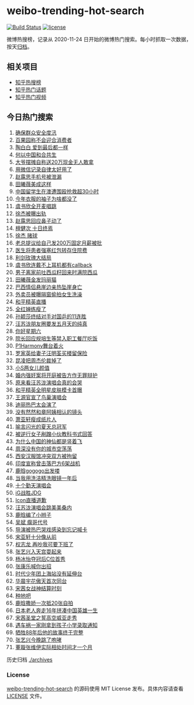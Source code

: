 # weibo-trending-hot-search

[![Build Status](https://github.com/justjavac/weibo-trending-hot-search/workflows/ci/badge.svg?branch=master)](https://github.com/justjavac/weibo-trending-hot-search/actions)
[![license](https://img.shields.io/github/license/justjavac/weibo-trending-hot-search)](https://github.com/justjavac/weibo-trending-hot-search/blob/master/LICENSE)

微博热搜榜，记录从 2020-11-24 日开始的微博热门搜索。每小时抓取一次数据，按天[归档](./archives)。

## 相关项目

- [知乎热搜榜](https://github.com/justjavac/zhihu-trending-top-search)
- [知乎热门话题](https://github.com/justjavac/zhihu-trending-hot-questions)
- [知乎热门视频](https://github.com/justjavac/zhihu-trending-hot-video)

## 今日热门搜索

<!-- BEGIN -->
<!-- 最后更新时间 Sun Aug 10 2025 03:23:28 GMT+0800 (China Standard Time) -->

1. [确保群众安全度汛](https://s.weibo.com//weibo?q=%23%E7%A1%AE%E4%BF%9D%E7%BE%A4%E4%BC%97%E5%AE%89%E5%85%A8%E5%BA%A6%E6%B1%9B%23&Refer=new_time)
1. [百果园称不会迎合消费者](https://s.weibo.com//weibo?q=%23%E7%99%BE%E6%9E%9C%E5%9B%AD%E7%A7%B0%E4%B8%8D%E4%BC%9A%E8%BF%8E%E5%90%88%E6%B6%88%E8%B4%B9%E8%80%85%23&t=31&band_rank=1&Refer=top)
1. [陶白白 爱到最后都一样](https://s.weibo.com//weibo?q=%E9%99%B6%E7%99%BD%E7%99%BD%20%E7%88%B1%E5%88%B0%E6%9C%80%E5%90%8E%E9%83%BD%E4%B8%80%E6%A0%B7&t=31&band_rank=15&Refer=top)
1. [何以中国和合共生](https://s.weibo.com//weibo?q=%23%E4%BD%95%E4%BB%A5%E4%B8%AD%E5%9B%BD%E5%92%8C%E5%90%88%E5%85%B1%E7%94%9F%23&t=31&band_rank=3&Refer=top)
1. [大爷摆摊自称送20万现金无人敢拿](https://s.weibo.com//weibo?q=%23%E5%A4%A7%E7%88%B7%E6%91%86%E6%91%8A%E8%87%AA%E7%A7%B0%E9%80%8120%E4%B8%87%E7%8E%B0%E9%87%91%E6%97%A0%E4%BA%BA%E6%95%A2%E6%8B%BF%23&t=31&band_rank=20&Refer=top)
1. [用微信记录自律太好用了](https://s.weibo.com//weibo?q=%E7%94%A8%E5%BE%AE%E4%BF%A1%E8%AE%B0%E5%BD%95%E8%87%AA%E5%BE%8B%E5%A4%AA%E5%A5%BD%E7%94%A8%E4%BA%86&t=31&band_rank=45&Refer=top)
1. [赵露思手机号被泄漏](https://s.weibo.com//weibo?q=%23%E8%B5%B5%E9%9C%B2%E6%80%9D%E6%89%8B%E6%9C%BA%E5%8F%B7%E8%A2%AB%E6%B3%84%E6%BC%8F%23&t=31&band_rank=4&Refer=top)
1. [田曦薇美成这样](https://s.weibo.com//weibo?q=%E7%94%B0%E6%9B%A6%E8%96%87%E7%BE%8E%E6%88%90%E8%BF%99%E6%A0%B7&t=31&band_rank=2&Refer=top)
1. [中国留学生在澳遭围殴抢救超30小时](https://s.weibo.com//weibo?q=%23%E4%B8%AD%E5%9B%BD%E7%95%99%E5%AD%A6%E7%94%9F%E5%9C%A8%E6%BE%B3%E9%81%AD%E5%9B%B4%E6%AE%B4%E6%8A%A2%E6%95%91%E8%B6%8530%E5%B0%8F%E6%97%B6%23&t=31&band_rank=5&Refer=top)
1. [今年衣服的袖子为啥都没了](https://s.weibo.com//weibo?q=%23%E4%BB%8A%E5%B9%B4%E8%A1%A3%E6%9C%8D%E7%9A%84%E8%A2%96%E5%AD%90%E4%B8%BA%E5%95%A5%E9%83%BD%E6%B2%A1%E4%BA%86%23&t=31&band_rank=40&Refer=top)
1. [虞书欣全开麦唱跳](https://s.weibo.com//weibo?q=%E8%99%9E%E4%B9%A6%E6%AC%A3%E5%85%A8%E5%BC%80%E9%BA%A6%E5%94%B1%E8%B7%B3&t=31&band_rank=14&Refer=top)
1. [徐杰被曝出轨](https://s.weibo.com//weibo?q=%23%E5%BE%90%E6%9D%B0%E8%A2%AB%E6%9B%9D%E5%87%BA%E8%BD%A8%23&t=31&band_rank=12&Refer=top)
1. [赵露思回应鼻子动了](https://s.weibo.com//weibo?q=%23%E8%B5%B5%E9%9C%B2%E6%80%9D%E5%9B%9E%E5%BA%94%E9%BC%BB%E5%AD%90%E5%8A%A8%E4%BA%86%23&t=31&band_rank=11&Refer=top)
1. [檀健次 十日终焉](https://s.weibo.com//weibo?q=%E6%AA%80%E5%81%A5%E6%AC%A1%20%E5%8D%81%E6%97%A5%E7%BB%88%E7%84%89&t=31&band_rank=29&Refer=top)
1. [徐杰 赌球](https://s.weibo.com//weibo?q=%E5%BE%90%E6%9D%B0%20%E8%B5%8C%E7%90%83&t=31&band_rank=13&Refer=top)
1. [老总提议给自己发200万固定月薪被批](https://s.weibo.com//weibo?q=%23%E8%80%81%E6%80%BB%E6%8F%90%E8%AE%AE%E7%BB%99%E8%87%AA%E5%B7%B1%E5%8F%91200%E4%B8%87%E5%9B%BA%E5%AE%9A%E6%9C%88%E8%96%AA%E8%A2%AB%E6%89%B9%23&t=31&band_rank=30&Refer=top)
1. [医生将患者强塞红包转存住院费](https://s.weibo.com//weibo?q=%23%E5%8C%BB%E7%94%9F%E5%B0%86%E6%82%A3%E8%80%85%E5%BC%BA%E5%A1%9E%E7%BA%A2%E5%8C%85%E8%BD%AC%E5%AD%98%E4%BD%8F%E9%99%A2%E8%B4%B9%23&t=31&band_rank=25&Refer=top)
1. [利剑玫瑰大结局](https://s.weibo.com//weibo?q=%E5%88%A9%E5%89%91%E7%8E%AB%E7%91%B0%E5%A4%A7%E7%BB%93%E5%B1%80&t=31&band_rank=16&Refer=top)
1. [虞书欣连戴不上耳机都有callback](https://s.weibo.com//weibo?q=%E8%99%9E%E4%B9%A6%E6%AC%A3%E8%BF%9E%E6%88%B4%E4%B8%8D%E4%B8%8A%E8%80%B3%E6%9C%BA%E9%83%BD%E6%9C%89callback&t=31&band_rank=7&Refer=top)
1. [男子离家前吐西瓜籽回来时满院西瓜](https://s.weibo.com//weibo?q=%23%E7%94%B7%E5%AD%90%E7%A6%BB%E5%AE%B6%E5%89%8D%E5%90%90%E8%A5%BF%E7%93%9C%E7%B1%BD%E5%9B%9E%E6%9D%A5%E6%97%B6%E6%BB%A1%E9%99%A2%E8%A5%BF%E7%93%9C%23&t=31&band_rank=6&Refer=top)
1. [田曦薇金发玛丽猫](https://s.weibo.com//weibo?q=%23%E7%94%B0%E6%9B%A6%E8%96%87%E9%87%91%E5%8F%91%E7%8E%9B%E4%B8%BD%E7%8C%AB%23&t=31&band_rank=25&Refer=top)
1. [巴西情侣悬崖边亲热坠崖身亡](https://s.weibo.com//weibo?q=%23%E5%B7%B4%E8%A5%BF%E6%83%85%E4%BE%A3%E6%82%AC%E5%B4%96%E8%BE%B9%E4%BA%B2%E7%83%AD%E5%9D%A0%E5%B4%96%E8%BA%AB%E4%BA%A1%23&t=31&band_rank=21&Refer=top)
1. [外卖员被曝隔窗偷拍女生洗澡](https://s.weibo.com//weibo?q=%23%E5%A4%96%E5%8D%96%E5%91%98%E8%A2%AB%E6%9B%9D%E9%9A%94%E7%AA%97%E5%81%B7%E6%8B%8D%E5%A5%B3%E7%94%9F%E6%B4%97%E6%BE%A1%23&t=31&band_rank=23&Refer=top)
1. [和平精英直播](https://s.weibo.com//weibo?q=%E5%92%8C%E5%B9%B3%E7%B2%BE%E8%8B%B1%E7%9B%B4%E6%92%AD&t=31&band_rank=35&Refer=top)
1. [全红婵练瘦了](https://s.weibo.com//weibo?q=%E5%85%A8%E7%BA%A2%E5%A9%B5%E7%BB%83%E7%98%A6%E4%BA%86&t=31&band_rank=8&Refer=top)
1. [孙颖莎终结对手对国乒的11连胜](https://s.weibo.com//weibo?q=%23%E5%AD%99%E9%A2%96%E8%8E%8E%E7%BB%88%E7%BB%93%E5%AF%B9%E6%89%8B%E5%AF%B9%E5%9B%BD%E4%B9%92%E7%9A%8411%E8%BF%9E%E8%83%9C%23&t=31&band_rank=10&Refer=top)
1. [汪苏泷朋友圈要发五月天的纯真](https://s.weibo.com//weibo?q=%E6%B1%AA%E8%8B%8F%E6%B3%B7%E6%9C%8B%E5%8F%8B%E5%9C%88%E8%A6%81%E5%8F%91%E4%BA%94%E6%9C%88%E5%A4%A9%E7%9A%84%E7%BA%AF%E7%9C%9F&t=31&band_rank=49&Refer=top)
1. [你好星期六](https://s.weibo.com//weibo?q=%E4%BD%A0%E5%A5%BD%E6%98%9F%E6%9C%9F%E5%85%AD&t=31&band_rank=22&Refer=top)
1. [院长回应规培生等禁入职工餐厅吃饭](https://s.weibo.com//weibo?q=%23%E9%99%A2%E9%95%BF%E5%9B%9E%E5%BA%94%E8%A7%84%E5%9F%B9%E7%94%9F%E7%AD%89%E7%A6%81%E5%85%A5%E8%81%8C%E5%B7%A5%E9%A4%90%E5%8E%85%E5%90%83%E9%A5%AD%23&t=31&band_rank=9&Refer=top)
1. [P1Harmony舞台着火](https://s.weibo.com//weibo?q=%23P1Harmony%E8%88%9E%E5%8F%B0%E7%9D%80%E7%81%AB%23&t=31&band_rank=32&Refer=top)
1. [罗家英给妻子汪明荃买楼留保险](https://s.weibo.com//weibo?q=%23%E7%BD%97%E5%AE%B6%E8%8B%B1%E7%BB%99%E5%A6%BB%E5%AD%90%E6%B1%AA%E6%98%8E%E8%8D%83%E4%B9%B0%E6%A5%BC%E7%95%99%E4%BF%9D%E9%99%A9%23&t=31&band_rank=50&Refer=top)
1. [昆凌把周杰伦裁掉了](https://s.weibo.com//weibo?q=%E6%98%86%E5%87%8C%E6%8A%8A%E5%91%A8%E6%9D%B0%E4%BC%A6%E8%A3%81%E6%8E%89%E4%BA%86&t=31&band_rank=36&Refer=top)
1. [小S两女儿颜值](https://s.weibo.com//weibo?q=%23%E5%B0%8FS%E4%B8%A4%E5%A5%B3%E5%84%BF%E9%A2%9C%E5%80%BC%23&t=31&band_rank=18&Refer=top)
1. [婚内强奸案将开庭被告方作无罪辩护](https://s.weibo.com//weibo?q=%23%E5%A9%9A%E5%86%85%E5%BC%BA%E5%A5%B8%E6%A1%88%E5%B0%86%E5%BC%80%E5%BA%AD%E8%A2%AB%E5%91%8A%E6%96%B9%E4%BD%9C%E6%97%A0%E7%BD%AA%E8%BE%A9%E6%8A%A4%23&t=31&band_rank=49&Refer=top)
1. [原来看汪苏泷演唱会真的会哭](https://s.weibo.com//weibo?q=%E5%8E%9F%E6%9D%A5%E7%9C%8B%E6%B1%AA%E8%8B%8F%E6%B3%B7%E6%BC%94%E5%94%B1%E4%BC%9A%E7%9C%9F%E7%9A%84%E4%BC%9A%E5%93%AD&t=31&band_rank=34&Refer=top)
1. [和平精英全明星皮肤模卡首曝](https://s.weibo.com//weibo?q=%23%E5%92%8C%E5%B9%B3%E7%B2%BE%E8%8B%B1%E5%85%A8%E6%98%8E%E6%98%9F%E7%9A%AE%E8%82%A4%E6%A8%A1%E5%8D%A1%E9%A6%96%E6%9B%9D%23&t=31&band_rank=27&Refer=top)
1. [王源官宣了鸟巢演唱会](https://s.weibo.com//weibo?q=%23%E7%8E%8B%E6%BA%90%E5%AE%98%E5%AE%A3%E4%BA%86%E9%B8%9F%E5%B7%A2%E6%BC%94%E5%94%B1%E4%BC%9A%23&t=31&band_rank=24&Refer=top)
1. [迪丽热巴太会演了](https://s.weibo.com//weibo?q=%23%E8%BF%AA%E4%B8%BD%E7%83%AD%E5%B7%B4%E5%A4%AA%E4%BC%9A%E6%BC%94%E4%BA%86%23&t=31&band_rank=43&Refer=top)
1. [没有然然和章阿姨相认的镜头](https://s.weibo.com//weibo?q=%E6%B2%A1%E6%9C%89%E7%84%B6%E7%84%B6%E5%92%8C%E7%AB%A0%E9%98%BF%E5%A7%A8%E7%9B%B8%E8%AE%A4%E7%9A%84%E9%95%9C%E5%A4%B4&t=31&band_rank=34&Refer=top)
1. [萧亚轩瘦成纸片人](https://s.weibo.com//weibo?q=%E8%90%A7%E4%BA%9A%E8%BD%A9%E7%98%A6%E6%88%90%E7%BA%B8%E7%89%87%E4%BA%BA&t=31&band_rank=44&Refer=top)
1. [喻言闪光的夏天总冠军](https://s.weibo.com//weibo?q=%E5%96%BB%E8%A8%80%E9%97%AA%E5%85%89%E7%9A%84%E5%A4%8F%E5%A4%A9%E6%80%BB%E5%86%A0%E5%86%9B&t=31&band_rank=49&Refer=top)
1. [被逆行女子剐蹭小伙教科书式回答](https://s.weibo.com//weibo?q=%23%E8%A2%AB%E9%80%86%E8%A1%8C%E5%A5%B3%E5%AD%90%E5%89%90%E8%B9%AD%E5%B0%8F%E4%BC%99%E6%95%99%E7%A7%91%E4%B9%A6%E5%BC%8F%E5%9B%9E%E7%AD%94%23&t=31&band_rank=42&Refer=top)
1. [为什么中国的神仙都是竖着飞](https://s.weibo.com//weibo?q=%23%E4%B8%BA%E4%BB%80%E4%B9%88%E4%B8%AD%E5%9B%BD%E7%9A%84%E7%A5%9E%E4%BB%99%E9%83%BD%E6%98%AF%E7%AB%96%E7%9D%80%E9%A3%9E%23&t=31&band_rank=19&Refer=top)
1. [周深没有你的城市空荡荡](https://s.weibo.com//weibo?q=%E5%91%A8%E6%B7%B1%E6%B2%A1%E6%9C%89%E4%BD%A0%E7%9A%84%E5%9F%8E%E5%B8%82%E7%A9%BA%E8%8D%A1%E8%8D%A1&t=31&band_rank=36&Refer=top)
1. [西安汉服馆冲突双方被拘留](https://s.weibo.com//weibo?q=%23%E8%A5%BF%E5%AE%89%E6%B1%89%E6%9C%8D%E9%A6%86%E5%86%B2%E7%AA%81%E5%8F%8C%E6%96%B9%E8%A2%AB%E6%8B%98%E7%95%99%23&t=31&band_rank=29&Refer=top)
1. [印度宣称曾击落巴方6架战机](https://s.weibo.com//weibo?q=%E5%8D%B0%E5%BA%A6%E5%AE%A3%E7%A7%B0%E6%9B%BE%E5%87%BB%E8%90%BD%E5%B7%B4%E6%96%B96%E6%9E%B6%E6%88%98%E6%9C%BA&t=31&band_rank=50&Refer=top)
1. [鹿晗gogogo出发喽](https://s.weibo.com//weibo?q=%23%E9%B9%BF%E6%99%97gogogo%E5%87%BA%E5%8F%91%E5%96%BD%23&t=31&band_rank=46&Refer=top)
1. [当我用洗洁精洗眼镜一年后](https://s.weibo.com//weibo?q=%23%E5%BD%93%E6%88%91%E7%94%A8%E6%B4%97%E6%B4%81%E7%B2%BE%E6%B4%97%E7%9C%BC%E9%95%9C%E4%B8%80%E5%B9%B4%E5%90%8E%23&t=31&band_rank=47&Refer=top)
1. [十个勤天演唱会](https://s.weibo.com//weibo?q=%E5%8D%81%E4%B8%AA%E5%8B%A4%E5%A4%A9%E6%BC%94%E5%94%B1%E4%BC%9A&t=31&band_rank=41&Refer=top)
1. [iG战胜JDG](https://s.weibo.com//weibo?q=%23iG%E6%88%98%E8%83%9CJDG%23&t=31&band_rank=42&Refer=top)
1. [Icon直播道歉](https://s.weibo.com//weibo?q=%23Icon%E7%9B%B4%E6%92%AD%E9%81%93%E6%AD%89%23&t=31&band_rank=39&Refer=top)
1. [汪苏泷演唱会跳美美桑内](https://s.weibo.com//weibo?q=%23%E6%B1%AA%E8%8B%8F%E6%B3%B7%E6%BC%94%E5%94%B1%E4%BC%9A%E8%B7%B3%E7%BE%8E%E7%BE%8E%E6%A1%91%E5%86%85%23&t=31&band_rank=28&Refer=top)
1. [鹿晗编了小辫子](https://s.weibo.com//weibo?q=%23%E9%B9%BF%E6%99%97%E7%BC%96%E4%BA%86%E5%B0%8F%E8%BE%AB%E5%AD%90%23&t=31&band_rank=28&Refer=top)
1. [吴斌 瘸哥代号](https://s.weibo.com//weibo?q=%E5%90%B4%E6%96%8C%20%E7%98%B8%E5%93%A5%E4%BB%A3%E5%8F%B7&t=31&band_rank=50&Refer=top)
1. [导演被热巴哭戏感染到忘记喊卡](https://s.weibo.com//weibo?q=%23%E5%AF%BC%E6%BC%94%E8%A2%AB%E7%83%AD%E5%B7%B4%E5%93%AD%E6%88%8F%E6%84%9F%E6%9F%93%E5%88%B0%E5%BF%98%E8%AE%B0%E5%96%8A%E5%8D%A1%23&t=31&band_rank=42&Refer=top)
1. [宋亚轩十分像从前](https://s.weibo.com//weibo?q=%23%E5%AE%8B%E4%BA%9A%E8%BD%A9%E5%8D%81%E5%88%86%E5%83%8F%E4%BB%8E%E5%89%8D%23&t=31&band_rank=32&Refer=top)
1. [权志龙 再吵我可要下班了](https://s.weibo.com//weibo?q=%E6%9D%83%E5%BF%97%E9%BE%99%20%E5%86%8D%E5%90%B5%E6%88%91%E5%8F%AF%E8%A6%81%E4%B8%8B%E7%8F%AD%E4%BA%86&t=31&band_rank=44&Refer=top)
1. [张艺兴入天宫耍起来](https://s.weibo.com//weibo?q=%23%E5%BC%A0%E8%89%BA%E5%85%B4%E5%85%A5%E5%A4%A9%E5%AE%AB%E8%80%8D%E8%B5%B7%E6%9D%A5%23&t=31&band_rank=46&Refer=top)
1. [杨冰怡夺冠后C位首秀](https://s.weibo.com//weibo?q=%E6%9D%A8%E5%86%B0%E6%80%A1%E5%A4%BA%E5%86%A0%E5%90%8EC%E4%BD%8D%E9%A6%96%E7%A7%80&t=31&band_rank=26&Refer=top)
1. [张康乐喊你出招](https://s.weibo.com//weibo?q=%23%E5%BC%A0%E5%BA%B7%E4%B9%90%E5%96%8A%E4%BD%A0%E5%87%BA%E6%8B%9B%23&t=31&band_rank=39&Refer=top)
1. [时代少年团上海站没有延伸台](https://s.weibo.com//weibo?q=%E6%97%B6%E4%BB%A3%E5%B0%91%E5%B9%B4%E5%9B%A2%E4%B8%8A%E6%B5%B7%E7%AB%99%E6%B2%A1%E6%9C%89%E5%BB%B6%E4%BC%B8%E5%8F%B0&t=31&band_rank=50&Refer=top)
1. [华晨宇花傲天首次同台](https://s.weibo.com//weibo?q=%E5%8D%8E%E6%99%A8%E5%AE%87%E8%8A%B1%E5%82%B2%E5%A4%A9%E9%A6%96%E6%AC%A1%E5%90%8C%E5%8F%B0&t=31&band_rank=49&Refer=top)
1. [宋茜女战神结算时刻](https://s.weibo.com//weibo?q=%E5%AE%8B%E8%8C%9C%E5%A5%B3%E6%88%98%E7%A5%9E%E7%BB%93%E7%AE%97%E6%97%B6%E5%88%BB&t=31&band_rank=44&Refer=top)
1. [种地吧](https://s.weibo.com//weibo?q=%E7%A7%8D%E5%9C%B0%E5%90%A7&t=31&band_rank=31&Refer=top)
1. [鹿晗撒娇一次抵20张自拍](https://s.weibo.com//weibo?q=%23%E9%B9%BF%E6%99%97%E6%92%92%E5%A8%87%E4%B8%80%E6%AC%A1%E6%8A%B520%E5%BC%A0%E8%87%AA%E6%8B%8D%23&t=31&band_rank=33&Refer=top)
1. [日本老人奔走16年拼凑中国英雄一生](https://s.weibo.com//weibo?q=%23%E6%97%A5%E6%9C%AC%E8%80%81%E4%BA%BA%E5%A5%94%E8%B5%B016%E5%B9%B4%E6%8B%BC%E5%87%91%E4%B8%AD%E5%9B%BD%E8%8B%B1%E9%9B%84%E4%B8%80%E7%94%9F%23&t=31&band_rank=38&Refer=top)
1. [宋茜圣堂之誓高空威亚走秀](https://s.weibo.com//weibo?q=%23%E5%AE%8B%E8%8C%9C%E5%9C%A3%E5%A0%82%E4%B9%8B%E8%AA%93%E9%AB%98%E7%A9%BA%E5%A8%81%E4%BA%9A%E8%B5%B0%E7%A7%80%23&t=31&band_rank=17&Refer=top)
1. [遇车祸一家刚拿到孩子小学录取通知](https://s.weibo.com//weibo?q=%23%E9%81%87%E8%BD%A6%E7%A5%B8%E4%B8%80%E5%AE%B6%E5%88%9A%E6%8B%BF%E5%88%B0%E5%AD%A9%E5%AD%90%E5%B0%8F%E5%AD%A6%E5%BD%95%E5%8F%96%E9%80%9A%E7%9F%A5%23&t=31&band_rank=37&Refer=top)
1. [牺牲88年后他的故事终于完整](https://s.weibo.com//weibo?q=%23%E7%89%BA%E7%89%B288%E5%B9%B4%E5%90%8E%E4%BB%96%E7%9A%84%E6%95%85%E4%BA%8B%E7%BB%88%E4%BA%8E%E5%AE%8C%E6%95%B4%23&t=31&band_rank=46&Refer=top)
1. [张艺兴今晚跳了咆哮](https://s.weibo.com//weibo?q=%23%E5%BC%A0%E8%89%BA%E5%85%B4%E4%BB%8A%E6%99%9A%E8%B7%B3%E4%BA%86%E5%92%86%E5%93%AE%23&t=31&band_rank=48&Refer=top)
1. [董璇张维伊实际相处时间才一个月](https://s.weibo.com//weibo?q=%23%E8%91%A3%E7%92%87%E5%BC%A0%E7%BB%B4%E4%BC%8A%E5%AE%9E%E9%99%85%E7%9B%B8%E5%A4%84%E6%97%B6%E9%97%B4%E6%89%8D%E4%B8%80%E4%B8%AA%E6%9C%88%23&t=31&band_rank=50&Refer=top)

<!-- END -->

历史归档 [./archives](./archives)

### License

[weibo-trending-hot-search](https://github.com/justjavac/weibo-trending-hot-search) 的源码使用 MIT License
发布。具体内容请查看 [LICENSE](./LICENSE) 文件。
